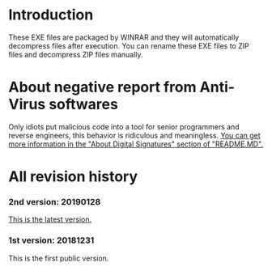 # Introduction
These EXE files are packaged by WINRAR and they will automatically decompress files after execution. You can rename these EXE files to ZIP files and decompress ZIP files manually.
# About negative report from Anti-Virus softwares
Only idiots put malicious code into a tool for senior programmers and reverse engineers, this behavior is ridiculous and meaningless. [You can get more information in the "About Digital Signatures" section of "README.MD".](../README.md#about-digital-signature)
# All revision history
### 2nd version: 20190128
[This is the latest version.](../README.md#current-version-20190128)
### 1st version: 20181231
This is the first public version.
